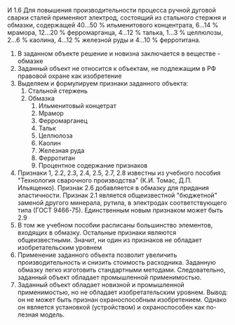 И 1.6
Для повышения производительности процесса ручной дуговой сварки сталей применяют электрод, состоящий из стального
стержня и обмазки, содержащей 40…50 % ильменитового концентрата, 6…14 % мрамора, 12…20 % ферромарганца, 4…12 % талька, 1…3 % целлюлозы, 2…6 % каолина, 4…12 % железной руды и 4…10 % ферротитана.
1. В заданном объекте решение и новизна заключается в веществе - обмазке
2. Заданный объект не относится к объектам, не подлежащим в РФ правовой охране как изобретение
3. Выделяем и формулируем признаки заданного объекта:
	1. Стальной стержень
	2. Обмазка
		1. Ильменитовый концетрат
		2. Мрамор
		3. Ферромарганец
		4. Тальк
		5. Целлюлоза
		6. Каолин
		7. Железная руда
		8. Ферротитан
		9. Процентное содержание признаков
4. Признаки 1, 2.2, 2.3, 2.4, 2.5, 2.7, 2.8 известны из учебного пособия "Технология сварочного производства" (К.И. Томас, Д.П. Ильященко). Признак 2.6 добавляется в обмазку для придания эластичности. Признак 2.1 является общеизвестной "бюджетной" заменой другого минерала, рутила, в электродах соответствующего типа (ГОСТ 9466-75). Единственным новым признаком может быть 2.9
5. В том же учебном пособии расписаны большинство элементов, входящих в обмазку. Остальные признаки являются общеизвестными. Значит, ни один из признаков не обладает изобретательским уровнем
6. Применение заданного объекта позволит увеличить производительность и снизить стоимость расходника. Заданную обмазку легко изготовить стандартными методами. Следовательно, заданный объект обладает промышленной применимостью.
7. Заданный объект обладает новизной и промышленной применимостью, но не обладает изобретательским уровнем. Вывод: он не может быть признан охраноспособным изобретением. Однако он является установкой (устройством) и охраноспособен как по- лезная модель.